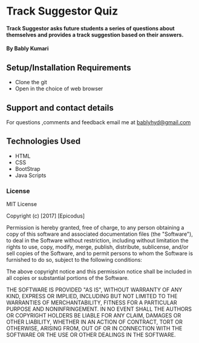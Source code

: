 # Track Suggestor Quiz

#### Track Suggestor asks future students a series of questions about themselves and provides a track suggestion based on their answers.

#### By Bably Kumari

## Setup/Installation Requirements

* Clone the git
* Open in the choice of web browser

## Support and contact details
  For questions ,comments and feedback email me at bablyhyd@gmail.com

## Technologies Used

- HTML
- CSS
- BootStrap
- Java Scripts

### License
MIT License

Copyright (c) [2017] [Epicodus]

Permission is hereby granted, free of charge, to any person obtaining a copy
of this software and associated documentation files (the "Software"), to deal
in the Software without restriction, including without limitation the rights
to use, copy, modify, merge, publish, distribute, sublicense, and/or sell
copies of the Software, and to permit persons to whom the Software is
furnished to do so, subject to the following conditions:

The above copyright notice and this permission notice shall be included in all
copies or substantial portions of the Software.

THE SOFTWARE IS PROVIDED "AS IS", WITHOUT WARRANTY OF ANY KIND, EXPRESS OR
IMPLIED, INCLUDING BUT NOT LIMITED TO THE WARRANTIES OF MERCHANTABILITY,
FITNESS FOR A PARTICULAR PURPOSE AND NONINFRINGEMENT. IN NO EVENT SHALL THE
AUTHORS OR COPYRIGHT HOLDERS BE LIABLE FOR ANY CLAIM, DAMAGES OR OTHER
LIABILITY, WHETHER IN AN ACTION OF CONTRACT, TORT OR OTHERWISE, ARISING FROM,
OUT OF OR IN CONNECTION WITH THE SOFTWARE OR THE USE OR OTHER DEALINGS IN THE
SOFTWARE.
